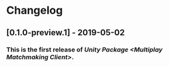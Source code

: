 # Changelog

## [0.1.0-preview.1] - 2019-05-02
### This is the first release of *Unity Package \<Multiplay Matchmaking Client\>*.
